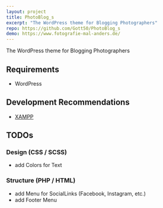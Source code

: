 ```yaml
---
layout: project
title: PhotoBlog_s
excerpt: "The WordPress theme for Blogging Photographers"
repo: https://github.com/Gott50/PhotoBlog_s
demo: https://www.fotografie-mal-anders.de/
---
```


<amp-img width="600" height="600" layout="responsive" src="https://i.imgur.com/23yAvFQ.png"></amp-img>

The WordPress theme for Blogging Photographers

## Requirements
- WordPress

## Development Recommendations
- [XAMPP](https://www.apachefriends.org)

## TODOs
### Design (CSS / SCSS)
- add Colors for Text 

### Structure (PHP / HTML)
- add Menu for SocialLinks (Facebook, Instagram, etc.)
- add Footer Menu
